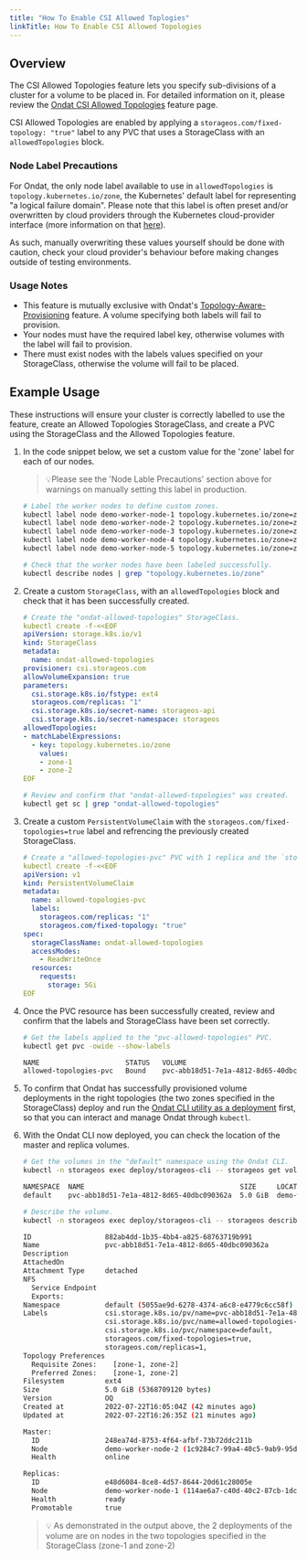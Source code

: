 ```yaml
---
title: "How To Enable CSI Allowed Toplogies"
linkTitle: How To Enable CSI Allowed Topologies
---
```


## Overview

The CSI Allowed Topologies feature lets you specify sub-divisions of a cluster
for a volume to be placed in. For detailed information on it, please review the
[Ondat CSI Allowed Topologies](/docs/concepts/csi-allowed-topologies) feature page.

CSI Allowed Topologies are enabled by applying a `storageos.com/fixed-topology:
"true"` label to any PVC that uses a StorageClass with an `allowedTopologies` block.

### Node Label Precautions

For Ondat, the only node label available to use in `allowedTopologies` is
`topology.kubernetes.io/zone`, the Kubernetes' default label for representing
"a logical failure domain". Please note that this label is often preset and/or
overwritten by cloud providers through the Kubernetes cloud-provider
interface (more information on that [here](https://kubernetes.io/docs/reference/labels-annotations-taints/#topologykubernetesiozone)).

As such, manually overwriting these values yourself should be done with caution,
check your cloud provider's behaviour before making changes outside of testing
environments.

### Usage Notes

- This feature is mutually exclusive with Ondat's
  [Topology-Aware-Provisioning](/docs/operations/tap) feature. A volume
  specifying both labels will fail to provision.
- Your nodes must have the required label key, otherwise volumes with the label
  will fail to provision.
- There must exist nodes with the labels values specified on your
  StorageClass, otherwise the volume will fail to be placed.

## Example Usage

These instructions will ensure your cluster is correctly labelled to use the
feature, create an Allowed Topologies StorageClass, and create a PVC using the
StorageClass and the Allowed Topologies feature.

1. In the code snippet below, we set a custom value for the 'zone' label for each of our nodes.

    > 💡Please see the 'Node Lable Precautions' section above for warnings on manually setting this label in production.

    ```bash
    # Label the worker nodes to define custom zones.
    kubectl label node demo-worker-node-1 topology.kubernetes.io/zone=zone-1
    kubectl label node demo-worker-node-2 topology.kubernetes.io/zone=zone-2
    kubectl label node demo-worker-node-3 topology.kubernetes.io/zone=zone-3
    kubectl label node demo-worker-node-4 topology.kubernetes.io/zone=zone-4
    kubectl label node demo-worker-node-5 topology.kubernetes.io/zone=zone-5

    # Check that the worker nodes have been labeled successfully.
    kubectl describe nodes | grep "topology.kubernetes.io/zone"
    ```

1. Create a custom `StorageClass`, with an `allowedTopologies` block and check that it has been successfully created.

    ```yaml
    # Create the "ondat-allowed-topologies" StorageClass.
    kubectl create -f-<<EOF
    apiVersion: storage.k8s.io/v1
    kind: StorageClass
    metadata:
      name: ondat-allowed-topologies
    provisioner: csi.storageos.com
    allowVolumeExpansion: true
    parameters:
      csi.storage.k8s.io/fstype: ext4
      storageos.com/replicas: "1"
      csi.storage.k8s.io/secret-name: storageos-api
      csi.storage.k8s.io/secret-namespace: storageos
    allowedTopologies:
    - matchLabelExpressions:
      - key: topology.kubernetes.io/zone
        values:
        - zone-1
        - zone-2
    EOF
    ```

    ```bash
    # Review and confirm that "ondat-allowed-topologies" was created.
    kubectl get sc | grep "ondat-allowed-topologies"
    ```

1. Create a custom `PersistentVolumeClaim` with the `storageos.com/fixed-topologies=true` label and refrencing the previously created StorageClass.

    ```yaml
    # Create a "allowed-topologies-pvc" PVC with 1 replica and the `storageos.com/fixed-topologies=true` label.
    kubectl create -f-<<EOF
    apiVersion: v1
    kind: PersistentVolumeClaim
    metadata:
      name: allowed-topologies-pvc
      labels:
        storageos.com/replicas: "1"
        storageos.com/fixed-topology: "true"
    spec:
      storageClassName: ondat-allowed-topologies
      accessModes:
        - ReadWriteOnce
      resources:
        requests:
          storage: 5Gi
    EOF
    ```

1. Once the PVC resource has been successfully created, review and confirm that the labels and StorageClass have been set correctly.

    ```bash
    # Get the labels applied to the "pvc-allowed-topologies" PVC.
    kubectl get pvc -owide --show-labels

    NAME                     STATUS   VOLUME                                     CAPACITY   ACCESS MODES   STORAGECLASS               AGE    VOLUMEMODE   LABELS
    allowed-topologies-pvc   Bound    pvc-abb18d51-7e1a-4812-8d65-40dbc090362a   5Gi        RWO            ondat-allowed-topologies   107s   Filesystem   storageos.com/fixed-topology=true,storageos.com/replicas=1
    ```

1. To confirm that Ondat has successfully provisioned volume deployments in the right topologies (the two zones specified in the StorageClass) deploy and run the [Ondat CLI utility as a deployment](https://docs.ondat.io/docs/reference/cli/#run-the-cli-as-a-deployment-in-your-cluster) first, so that you can interact and manage Ondat through `kubectl`.

1. With the Ondat CLI now deployed, you can check the location of the master and replica volumes.

    ```bash
    # Get the volumes in the "default" namespace using the Ondat CLI.
    kubectl -n storageos exec deploy/storageos-cli -- storageos get volumes -A

    NAMESPACE  NAME                                      SIZE     LOCATION                     ATTACHED ON  REPLICAS  AGE
    default    pvc-abb18d51-7e1a-4812-8d65-40dbc090362a  5.0 GiB  demo-worker-node-2 (online)               1/1       41 minutes ago

    # Describe the volume.
    kubectl -n storageos exec deploy/storageos-cli -- storageos describe volume pvc-abb18d51-7e1a-4812-8d65-40dbc090362a -n default

    ID                  882ab4dd-1b35-4bb4-a825-68763719b991
    Name                pvc-abb18d51-7e1a-4812-8d65-40dbc090362a
    Description
    AttachedOn
    Attachment Type     detached
    NFS
      Service Endpoint
      Exports:
    Namespace           default (5055ae9d-6278-4374-a6c8-e4779c6cc58f)
    Labels              csi.storage.k8s.io/pv/name=pvc-abb18d51-7e1a-4812-8d65-40dbc090362a,
                        csi.storage.k8s.io/pvc/name=allowed-topologies-pvc,
                        csi.storage.k8s.io/pvc/namespace=default,
                        storageos.com/fixed-topologies=true,
                        storageos.com/replicas=1,
    Topology Preferences
      Requisite Zones:    [zone-1, zone-2]
      Preferred Zones:    [zone-1, zone-2]
    Filesystem          ext4
    Size                5.0 GiB (5368709120 bytes)
    Version             OQ
    Created at          2022-07-22T16:05:04Z (42 minutes ago)
    Updated at          2022-07-22T16:26:35Z (21 minutes ago)

    Master:
      ID                248ea74d-8753-4f64-afbf-73b72ddc211b
      Node              demo-worker-node-2 (1c9284c7-99a4-40c5-9ab9-95df19c1a8ac)
      Health            online

    Replicas:
      ID                e48d6084-8ce8-4d57-8644-20d61c28005e
      Node              demo-worker-node-1 (114ae6a7-c40d-40c2-87cb-1dc9dcc24348)
      Health            ready
      Promotable        true
    ```

    > 💡  As demonstrated in the output above, the 2 deployments of the volume are on nodes in the two topologies specified in the StorageClass (zone-1 and zone-2)
